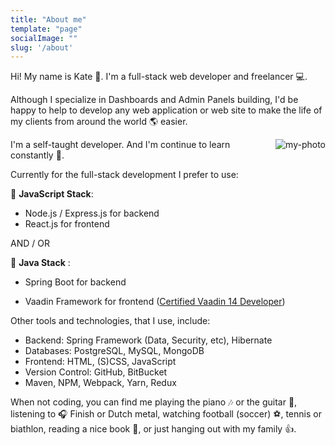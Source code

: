 ```yaml
---
title: "About me"
template: "page"
socialImage: ""
slug: '/about'
---
```


Hi! My name is Kate :high_heel:. I'm a full-stack web developer and freelancer :computer:.

Although I specialize in Dashboards and Admin Panels building, I'd be happy to help to develop any web application or web site to make the life of my clients from around the world :earth_americas: easier.

<img align="right" src="/photo1.jpg" alt="my-photo" />

I'm a self-taught developer. And I'm continue to learn constantly :pencil:.

Currently for the full-stack development I prefer to use:

:small_blue_diamond: **JavaScript Stack**:

* Node.js / Express.js for backend
* React.js for frontend

AND / OR

:small_blue_diamond: **Java Stack** :

* Spring Boot for backend

* Vaadin Framework for frontend (<a href="/media/vaadin-certificate.pdf" target="_blank">Certified Vaadin 14 Developer</a>)

Other tools and technologies, that I use, include:

* Backend: Spring Framework (Data, Security, etc), Hibernate
* Databases: PostgreSQL, MySQL, MongoDB
* Frontend: HTML, (S)CSS, JavaScript
* Version Control: GitHub, BitBucket
* Maven, NPM, Webpack, Yarn, Redux

When not coding, you can find me playing the piano :notes: or the guitar :guitar:, listening to :headphones: Finish or Dutch metal, watching football (soccer) :soccer:, tennis or biathlon, reading a nice book :orange_book:, or just hanging out with my family :thumbsup:.
